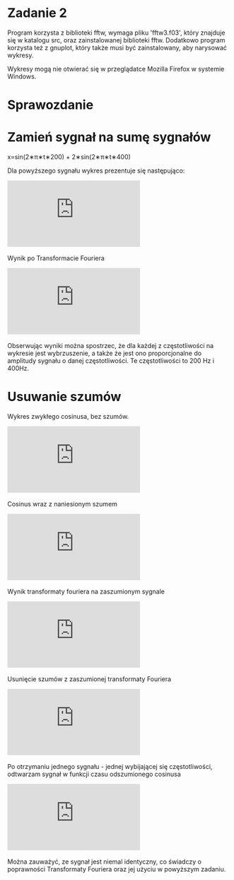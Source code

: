 # Zadanie 2

Program korzysta z biblioteki fftw, wymaga pliku 'fftw3.f03', który znajduje się w katalogu src, oraz zainstalowanej biblioteki fftw. Dodatkowo program korzysta też z gnuplot, który także musi być zainstalowany, aby narysować wykresy.

Wykresy mogą nie otwierać się w przeglądatce Mozilla Firefox w systemie Windows.



# Sprawozdanie
# Zamień sygnał na sumę sygnałów 

x=sin(2∗π∗t∗200) + 2∗sin(2∗π∗t∗400)

Dla powyższego sygnału wykres prezentuje się następująco:

![](https://github.com/Wicz3k/Fortran/blob/master/zad%202/res/sum_signal.pdf)

Wynik po Transformacie Fouriera

![](https://github.com/Wicz3k/Fortran/blob/master/zad%202/res/sum_signal_fftw.pdf)

Obserwując wyniki można spostrzec, że dla każdej z częstotliwości na wykresie jest wybrzuszenie, a także że jest ono proporcjonalne do amplitudy sygnału o danej częstotliwości.
Te częstotliwości to 200 Hz i 400Hz.

# Usuwanie szumów

Wykres zwykłego cosinusa, bez szumów.

![](https://github.com/Wicz3k/Fortran/blob/master/zad%202/res/cosinus.pdf)


Cosinus wraz z naniesionym szumem

![](https://github.com/Wicz3k/Fortran/blob/master/zad%202/res/cosinus_with_noise.pdf)


Wynik transformaty fouriera na zaszumionym sygnale

![](https://github.com/Wicz3k/Fortran/blob/master/zad%202/res/cosinus_with_noise_fftw.pdf)


Usunięcie szumów z zaszumionej transformaty Fouriera

![](https://github.com/Wicz3k/Fortran/blob/master/zad%202/res/cosinus_after_filter_fftw.pdf)


Po otrzymaniu jednego sygnału - jednej wybijającej się częstotliwości, odtwarzam sygnał w funkcji czasu odszumionego cosinusa

![](https://github.com/Wicz3k/Fortran/blob/master/zad%202/res/cosinus_after_filter.pdf)


Można zauważyć, ze sygnał jest niemal identyczny, co świadczy o poprawności Transformaty Fouriera oraz jej użyciu w powyższym zadaniu.
